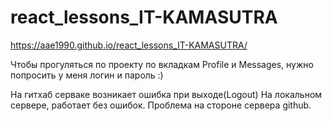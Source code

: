 # react_lessons_IT-KAMASUTRA
https://aae1990.github.io/react_lessons_IT-KAMASUTRA/

Чтобы прогуляться по проекту по вкладкам Profile и Messages, нужно попросить у меня логин и пароль :)

На гитхаб серваке возникает ошибка при выходе(Logout)
На локальном сервере, работает без ошибок. 
Проблема на стороне сервера github.

